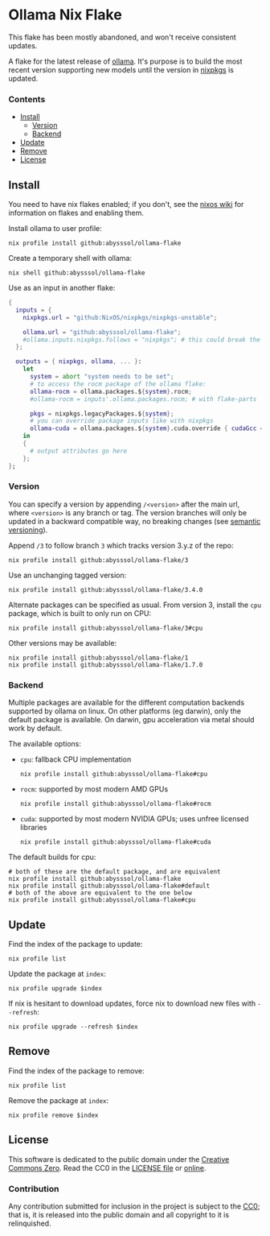 # Ollama Nix Flake

This flake has been mostly abandoned, and won't receive consistent updates.

A flake for the latest release of [ollama](https://github.com/jmorganca/ollama).
It's purpose is to build the most recent version supporting new models until
the version in [nixpkgs](https://github.com/nixos/nixpkgs) is updated.

### Contents
- [Install](#install)
  - [Version](#version)
  - [Backend](#backend)
- [Update](#update)
- [Remove](#remove)
- [License](#license)


## Install

You need to have nix flakes enabled;
if you don't, see the [nixos wiki](https://nixos.wiki/wiki/Flakes)
for information on flakes and enabling them.

Install ollama to user profile:
``` shell
nix profile install github:abysssol/ollama-flake
```

Create a temporary shell with ollama:
``` shell
nix shell github:abysssol/ollama-flake
```

Use as an input in another flake:
``` nix
{
  inputs = {
    nixpkgs.url = "github:NixOS/nixpkgs/nixpkgs-unstable";

    ollama.url = "github:abysssol/ollama-flake";
    #ollama.inputs.nixpkgs.follows = "nixpkgs"; # this could break the build unless using unstable nixpkgs
  };

  outputs = { nixpkgs, ollama, ... }:
    let
      system = abort "system needs to be set";
      # to access the rocm package of the ollama flake:
      ollama-rocm = ollama.packages.${system}.rocm;
      #ollama-rocm = inputs'.ollama.packages.rocm; # with flake-parts

      pkgs = nixpkgs.legacyPackages.${system};
      # you can override package inputs like with nixpkgs
      ollama-cuda = ollama.packages.${system}.cuda.override { cudaGcc = pkgs.gcc11; };
    in
    {
      # output attributes go here
    };
};
```

### Version

You can specify a version by appending `/<version>` after the main url,
where `<version>` is any branch or tag.
The version branches will only be updated in a backward compatible way, no breaking changes
(see [semantic versioning](https://semver.org)).

Append `/3` to follow branch `3` which tracks version 3.y.z of the repo:
``` shell
nix profile install github:abysssol/ollama-flake/3
```

Use an unchanging tagged version:
``` shell
nix profile install github:abysssol/ollama-flake/3.4.0
```

Alternate packages can be specified as usual.
From version 3, install the `cpu` package, which is built to only run on CPU:
``` shell
nix profile install github:abysssol/ollama-flake/3#cpu
```

Other versions may be available:
``` shell
nix profile install github:abysssol/ollama-flake/1
nix profile install github:abysssol/ollama-flake/1.7.0
```

### Backend

Multiple packages are available for the different computation backends supported by ollama on linux.
On other platforms (eg darwin), only the default package is available.
On darwin, gpu acceleration via metal should work by default.

The available options:
- `cpu`: fallback CPU implementation
  ``` shell
  nix profile install github:abysssol/ollama-flake#cpu
  ```
- `rocm`: supported by most modern AMD GPUs
  ``` shell
  nix profile install github:abysssol/ollama-flake#rocm
  ```
- `cuda`: supported by most modern NVIDIA GPUs; uses unfree licensed libraries
  ``` shell
  nix profile install github:abysssol/ollama-flake#cuda
  ```

The default builds for cpu:
``` shell
# both of these are the default package, and are equivalent
nix profile install github:abysssol/ollama-flake
nix profile install github:abysssol/ollama-flake#default
# both of the above are equivalent to the one below
nix profile install github:abysssol/ollama-flake#cpu
```


## Update

Find the index of the package to update:
``` shell
nix profile list
```

Update the package at `index`:
``` shell
nix profile upgrade $index
```

If nix is hesitant to download updates, force nix to download new files with `--refresh`:
``` shell
nix profile upgrade --refresh $index
```


## Remove

Find the index of the package to remove:
``` shell
nix profile list
```

Remove the package at `index`:
``` shell
nix profile remove $index
```


## License

This software is dedicated to the public domain under the [Creative Commons Zero](
https://creativecommons.org/publicdomain/zero/1.0).
Read the CC0 in the [LICENSE file](./LICENSE) or [online](
https://creativecommons.org/publicdomain/zero/1.0/legalcode).

### Contribution

Any contribution submitted for inclusion in the project is subject to the [CC0](./LICENSE);
that is, it is released into the public domain and all copyright to it is relinquished.

